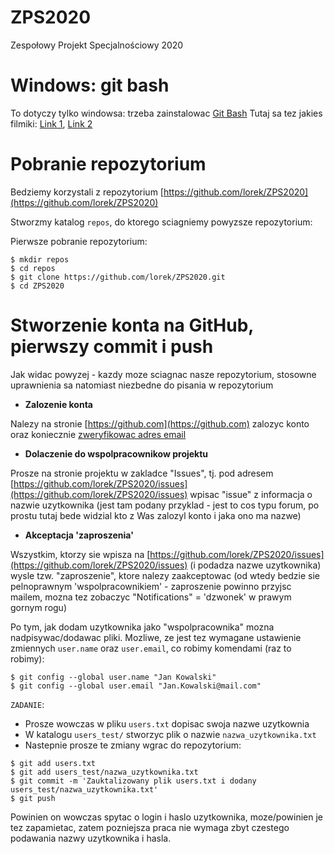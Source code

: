 # ZPS2020
Zespołowy Projekt Specjalnościowy 2020

 


# Windows: git bash
To dotyczy tylko windowsa: trzeba zainstalowac [Git Bash](https://git-scm.com/downloads)
Tutaj sa tez jakies filmiki: [Link 1](https://www.youtube.com/watch?v=rWboGsc6CqI), [Link 2](https://www.youtube.com/watch?v=9bJkPb9HfuA)

# Pobranie repozytorium
Bedziemy korzystali z repozytorium [https://github.com/lorek/ZPS2020](https://github.com/lorek/ZPS2020)

Stworzmy katalog `repos`, do ktorego sciagniemy powyzsze repozytorium:

Pierwsze pobranie repozytorium:
```
$ mkdir repos
$ cd repos
$ git clone https://github.com/lorek/ZPS2020.git
$ cd ZPS2020
```

# Stworzenie konta na GitHub, pierwszy commit i push
Jak widac powyzej - kazdy moze sciagnac nasze repozytorium, stosowne uprawnienia sa natomiast niezbedne do pisania w repozytorium

*  **Zalozenie konta**

Nalezy na stronie [https://github.com](https://github.com) zalozyc konto oraz koniecznie 
[zweryfikowac adres email](https://github.com/settings/emails)

*  **Dolaczenie do wspolpracownikow projektu**

Prosze na stronie projektu w zakladce "Issues", tj. pod adresem [https://github.com/lorek/ZPS2020/issues](https://github.com/lorek/ZPS2020/issues) wpisac "issue" z informacja o nazwie uzytkownika (jest tam podany przyklad - jest to cos typu forum, po prostu tutaj bede widzial kto z Was zalozyl konto i jaka ono ma nazwe)

*  **Akceptacja 'zaproszenia'**

Wszystkim, ktorzy sie wpisza na [https://github.com/lorek/ZPS2020/issues](https://github.com/lorek/ZPS2020/issues)  (i podadza nazwe uzytkownika) wysle tzw. "zaproszenie", ktore nalezy zaakceptowac (od wtedy bedzie sie pelnoprawnym 'wspolpracownikiem' - zaproszenie powinno przyjsc mailem, mozna tez zobaczyc "Notifications" = 'dzwonek' w prawym gornym rogu)

Po tym, jak dodam uzytkownika jako "wspolpracownika" mozna nadpisywac/dodawac pliki. 
Mozliwe, ze jest tez wymagane ustawienie zmiennych `user.name` oraz `user.email`, co robimy komendami (raz to robimy):

```
$ git config --global user.name "Jan Kowalski"
$ git config --global user.email "Jan.Kowalski@mail.com"
```

`ZADANIE`: 
* Prosze wowczas w pliku `users.txt` dopisac swoja nazwe uzytkownia
* W katalogu `users_test/` stworzyc plik o nazwie `nazwa_uzytkownika.txt`
* Nastepnie prosze te zmiany wgrac do repozytorium:

```
$ git add users.txt
$ git add users_test/nazwa_uzytkownika.txt
$ git commit -m 'Zauktalizowany plik users.txt i dodany users_test/nazwa_uzytkownika.txt'
$ git push
```

Powinien on wowczas spytac o login i haslo uzytkownika, moze/powinien je tez zapamietac, zatem pozniejsza praca nie wymaga zbyt czestego podawania nazwy uzytkownika i hasla.



 
